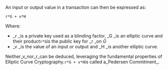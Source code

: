 An input or output value in a transaction can then be expressed as:

```
r*G + v*H

```

Where:

* _r _is a private key used as a blinding factor, _G _is an elliptic curve and their product`r*G`is the public key for _r _on _G_
* _v _is the value of an input or output and _H _is another elliptic curve.

Neither_v_nor_r_can be deduced, leveraging the fundamental properties of Elliptic Curve Cryptography.`r*G + v*H`is called a_Pedersen Commitment_.




